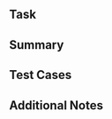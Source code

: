 ## **Task**
<!-- Add the relevant task or ticket name/s here -->

## **Summary**
<!-- Add the summary of the changes -->

## **Test Cases**
<!-- Add the test cases the reviewer must do to verify the implementation is correct -->

## **Additional Notes**
<!-- Optional additional notes -->
